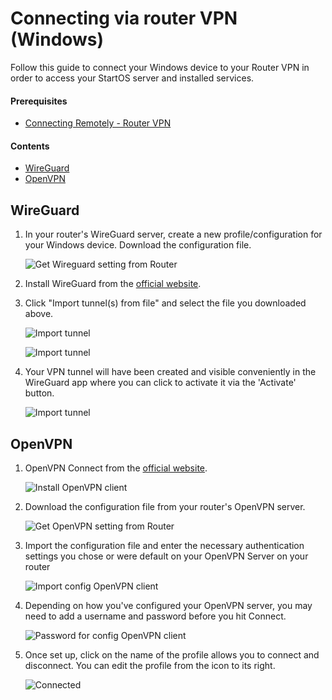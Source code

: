 # Connecting via router VPN (Windows)

Follow this guide to connect your Windows device to your Router VPN in order to access your StartOS server and installed services.

#### Prerequisites

- [Connecting Remotely - Router VPN](../../user-manual/connecting-remotely/vpn.md)

#### Contents

- [WireGuard](#wireguard)
- [OpenVPN](#openvpn)

## WireGuard

1. In your router's WireGuard server, create a new profile/configuration for your Windows device. Download the configuration file.

   ![Get Wireguard setting from Router](./assets/vpn-wireguard-config.png)

1. Install WireGuard from the [official website](https://www.wireguard.com/install/).

1. Click "Import tunnel(s) from file" and select the file you downloaded above.

   ![Import tunnel](./assets/vpn-win-wireguard-start.png)

   ![Import tunnel](./assets/vpn-win-wireguard-start2.png)

1. Your VPN tunnel will have been created and visible conveniently in the WireGuard app where you can click to activate it via the 'Activate' button.

   ![Import tunnel](./assets/vpn-win-wireguard-added.png)

## OpenVPN

1. OpenVPN Connect from the [official website](https://openvpn.net/client/client-connect-vpn-for-windows/).

   ![Install OpenVPN client](./assets/vpn-openvpn-install-client.png)

1. Download the configuration file from your router's OpenVPN server.

   ![Get OpenVPN setting from Router](./assets/vpn-openvpn-config.png)

1. Import the configuration file and enter the necessary authentication settings you chose or were default on your OpenVPN Server on your router

   ![Import config OpenVPN client](./assets/vpn-openvpn-import-config.png)

1. Depending on how you've configured your OpenVPN server, you may need to add a username and password before you hit Connect.

   ![Password for config OpenVPN client](./assets/vpn-openvpn-save-config.png)

1. Once set up, click on the name of the profile allows you to connect and disconnect. You can edit the profile from the icon to its right.

   ![Connected](./assets/vpn-openvpn-connected.png)
